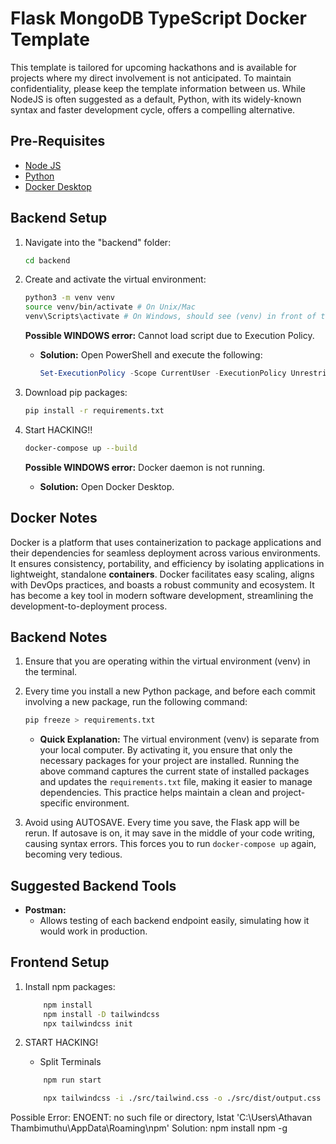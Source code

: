 # Flask MongoDB TypeScript Docker Template

This template is tailored for upcoming hackathons and is available for projects where my direct involvement is not anticipated. To maintain confidentiality, please keep the template information between us. While NodeJS is often suggested as a default, Python, with its widely-known syntax and faster development cycle, offers a compelling alternative.

## Pre-Requisites

- [Node JS](https://nodejs.org/en/download/current)
- [Python](https://www.python.org/)
- [Docker Desktop](https://docs.docker.com/desktop/install/windows-install/)

## Backend Setup

1. Navigate into the "backend" folder:

    ```bash
    cd backend
    ```

2. Create and activate the virtual environment:

    ```bash
    python3 -m venv venv
    source venv/bin/activate # On Unix/Mac
    venv\Scripts\activate # On Windows, should see (venv) in front of terminal
    ```
   
    **Possible WINDOWS error:** Cannot load script due to Execution Policy.
    
    - **Solution:** Open PowerShell and execute the following:
        
        ```powershell
        Set-ExecutionPolicy -Scope CurrentUser -ExecutionPolicy Unrestricted
        ```

3. Download pip packages:

    ```bash
    pip install -r requirements.txt
    ```

4. Start HACKING!!

    ```bash
    docker-compose up --build
    ```
   
    **Possible WINDOWS error:** Docker daemon is not running.
    
    - **Solution:** Open Docker Desktop.

## Docker Notes

Docker is a platform that uses containerization to package applications and their dependencies for seamless deployment across various environments. It ensures consistency, portability, and efficiency by isolating applications in lightweight, standalone **containers**. Docker facilitates easy scaling, aligns with DevOps practices, and boasts a robust community and ecosystem. It has become a key tool in modern software development, streamlining the development-to-deployment process.

## Backend Notes

1. Ensure that you are operating within the virtual environment (venv) in the terminal.

2. Every time you install a new Python package, and before each commit involving a new package, run the following command:

    ```bash
    pip freeze > requirements.txt
    ```

    - **Quick Explanation:** The virtual environment (venv) is separate from your local computer. By activating it, you ensure that only the necessary packages for your project are installed. Running the above command captures the current state of installed packages and updates the `requirements.txt` file, making it easier to manage dependencies. This practice helps maintain a clean and project-specific environment.

3. Avoid using AUTOSAVE. Every time you save, the Flask app will be rerun. If autosave is on, it may save in the middle of your code writing, causing syntax errors. This forces you to run `docker-compose up` again, becoming very tedious.

## Suggested Backend Tools

- **Postman:**
    - Allows testing of each backend endpoint easily, simulating how it would work in production.

## Frontend Setup

1. Install npm packages:

    ```bash
        npm install
        npm install -D tailwindcss
        npx tailwindcss init
    ```

2. START HACKING!
    - Split Terminals
    ```bash
        npm run start
    ```
    ```bash
        npx tailwindcss -i ./src/tailwind.css -o ./src/dist/output.css --watch
    ```
Possible Error: ENOENT: no such file or directory, lstat 'C:\Users\Athavan Thambimuthu\AppData\Roaming\npm'
Solution: npm install npm -g


